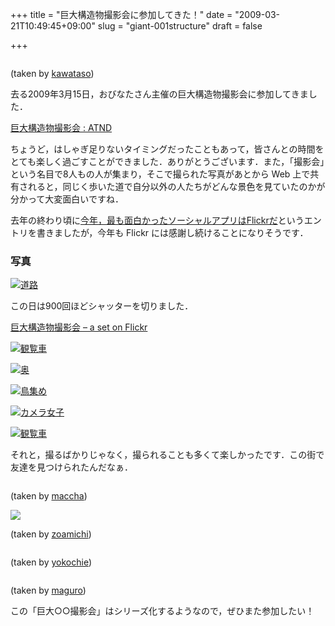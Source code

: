 +++
title = "巨大構造物撮影会に参加してきた！"
date = "2009-03-21T10:49:45+09:00"
slug = "giant-001structure"
draft = false

+++

<p><a href="http://www.flickr.com/photos/kawataso/3356807254/" title="DSC_3720 on Flickr - Photo Sharing!"><img src="http://farm4.static.flickr.com/3594/3356807254_cf6773c085.jpg" alt="" /></a></p>
<p class="photo-caption">(taken by <a href="http://www.flickr.com/photos/kawataso/" title="Flickr: kawataso's Photostream">kawataso</a>)</p>
<p>去る2009年3月15日，おびなたさん主催の巨大構造物撮影会に参加してきました．</p>
<p><a href="http://atnd.org/events/383" title="巨大構造物撮影会 : ATND">巨大構造物撮影会 : ATND</a></p>
<p>ちょうど，はしゃぎ足りないタイミングだったこともあって，皆さんとの時間をとても楽しく過ごすことができました．ありがとうございます．また，「撮影会」という名目で8人もの人が集まり，そこで撮られた写真があとから Web 上で共有されると，同じく歩いた道で自分以外の人たちがどんな景色を見ていたのかが分かって大変面白いですね．</p>
<p>去年の終わり頃に<a href="http://june29.jp/2008/12/16/the-best-social-web-application-in-2008-is-flickr-for-me/" title="今年，最も面白かったソーシャルアプリはFlickrだ - 準二級.jp">今年，最も面白かったソーシャルアプリはFlickrだ</a>というエントリを書きましたが，今年も Flickr には感謝し続けることになりそうです．</p>
<h3>写真</h3>
<p><a href="http://www.flickr.com/photos/june29/3357501651/" title="道路 by june29, on Flickr"><img src="http://farm4.static.flickr.com/3600/3357501651_ffefe933bf.jpg" alt="道路" /></a></p>
<p>この日は900回ほどシャッターを切りました．</p>
<p><a href="http://www.flickr.com/photos/june29/sets/72157615261563169/" title="巨大構造物撮影会 - a set on Flickr">巨大構造物撮影会 &#8211; a set on Flickr</a></p>
<p><a href="http://www.flickr.com/photos/june29/3357306255/" title="観覧車 by june29, on Flickr"><img src="http://farm4.static.flickr.com/3450/3357306255_27045745c2.jpg" alt="観覧車" /></a></p>
<p><a href="http://www.flickr.com/photos/june29/3357327631/" title="奥 by june29, on Flickr"><img src="http://farm4.static.flickr.com/3459/3357327631_c686de8516.jpg" alt="奥" /></a></p>
<p><a href="http://www.flickr.com/photos/june29/3358205684/" title="鳥集め by june29, on Flickr"><img src="http://farm4.static.flickr.com/3547/3358205684_40cdc463fe.jpg" alt="鳥集め" /></a></p>
<p><a href="http://www.flickr.com/photos/june29/3358318836/" title="カメラ女子 by june29, on Flickr"><img src="http://farm4.static.flickr.com/3557/3358318836_88742d3069.jpg" alt="カメラ女子" /></a></p>
<p><a href="http://www.flickr.com/photos/june29/3357528145/" title="観覧車 by june29, on Flickr"><img src="http://farm4.static.flickr.com/3634/3357528145_efc5f711ba.jpg" alt="観覧車" /></a></p>
<p>それと，撮るばかりじゃなく，撮られることも多くて楽しかったです．この街で友達を見つけられたんだなぁ．</p>
<p><a href="http://www.flickr.com/photos/maccha418/3356960752/" title="DSC_2428 on Flickr - Photo Sharing!"><img src="http://farm4.static.flickr.com/3656/3356960752_bf8c3f62fd.jpg" alt="" /></a></p>
<p class="photo-caption">(taken by <a href="http://www.flickr.com/photos/maccha418/" title="Flickr: maccha418's Photostream">maccha</a>)</p>
<p><a href="http://www.flickr.com/photos/zoamichi/3356258941/" title="動かざること山の如し on Flickr - Photo Sharing!"><img src="http://farm4.static.flickr.com/3578/3356258941_8eb2571a5a.jpg" /></a></p>
<p class="photo-caption">(taken by <a href="http://www.flickr.com/photos/zoamichi/" title="Flickr: zoamichi's Photostream">zoamichi</a>)</p>
<p><a href="http://www.flickr.com/photos/yokochie_h/3359665697/" title="P3152052 on Flickr - Photo Sharing!"><img src="http://farm4.static.flickr.com/3450/3359665697_2e5473b2c1.jpg" alt="" /></a></p>
<p class="photo-caption">(taken by <a href="http://www.flickr.com/photos/yokochie_h/" title="Flickr: yokochie_h's Photostream">yokochie</a>)</p>
<p><a href="http://www.flickr.com/photos/magurojp/3368561182/" title="R0017988 on Flickr - Photo Sharing!"><img src="http://farm4.static.flickr.com/3442/3368561182_27bb7695ee.jpg" alt="" /></a></p>
<p class="photo-caption">(taken by <a href="http://www.flickr.com/photos/magurojp/" title="Flickr: maguro.jp's Photostream">maguro</a>)</p>
<p>この「巨大○○撮影会」はシリーズ化するようなので，ぜひまた参加したい！</p>
